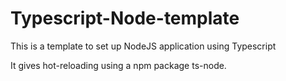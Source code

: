 # Typescript-Node-template

This is a template to set up NodeJS application using Typescript

It gives hot-reloading using a npm package ts-node.
